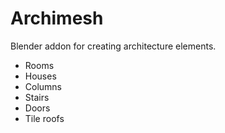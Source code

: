 Archimesh
=======

Blender addon for creating architecture elements.

- Rooms
- Houses
- Columns
- Stairs
- Doors
- Tile roofs
